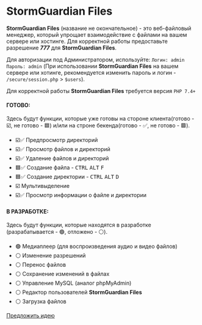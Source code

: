 # StormGuardian Files

__StormGuardian Files__ (название не окончательное) - это веб-файловый менеджер, который упрощает взаимодействие с файлами на вашем сервере или хостинге. Для корректной работы предоставьте разрешение _**777**_ для __StormGuardian Files__.

Для авторизации под Администратором, используйте: ```Логин: admin``` ```Пароль: admin``` (При использовании __StormGuardian Files__ на вашем сервере или хотинге, рекомендуется изменить пароль и логин - ```/secure/session.php``` > ```$users```).

Для корректной работы __StormGuardian Files__ требуется версия ```PHP 7.4+```


#### ГОТОВО:
Здесь будут функции, которые уже готовы на стороне клиента(готово - :ballot_box_with_check:, не готово - :blue_square:) и/или на строне бекенда(готово - :white_check_mark:, не готово - :green_square:).
- :ballot_box_with_check::white_check_mark: Предпросмотр директорий
- :ballot_box_with_check::white_check_mark: Просмотр файлов и директорий
- :ballot_box_with_check::white_check_mark: Удаление файлов и директорий
- :blue_square::white_check_mark: Создание файла - <kbd>CTRL</kbd> <kbd>ALT</kbd> <kbd>F</kbd>
- :blue_square::white_check_mark: Создание директории - <kbd>CTRL</kbd> <kbd>ALT</kbd> <kbd>D</kbd>
- :ballot_box_with_check: Мультивыделение
- :ballot_box_with_check::white_check_mark: Просмотр информации о файле и директории


#### В РАЗРАБОТКЕ:
Здесь будут функции, которые находятся в разработке (разрабатывается - :green_circle:, отложено - :white_circle:).
- :green_circle: Медиаплеер (для воспроизведения аудио и видео файлов)
- :white_circle: Изменение разрешений
- :white_circle: Перенос файлов
- :white_circle: Сохранение изменений в файлах
- :white_circle: Управление MySQL (аналог phpMyAdmin)
- :white_circle: Редактор пользователей __StormGuardian Files__
- :white_circle: Загрузка файлов

[Предложить идею](https://linkbox.su/mixno35)
